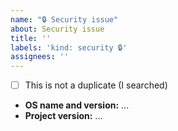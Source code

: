 ```yaml
---
name: "🔒 Security issue"
about: Security issue
title: ''
labels: 'kind: security 🔒'
assignees: ''
---
```


<!--
    Please try to fill out the following info:
-->

- [ ] This is not a duplicate (I searched)
- **OS name and version:** ...
- **Project version:** ...
